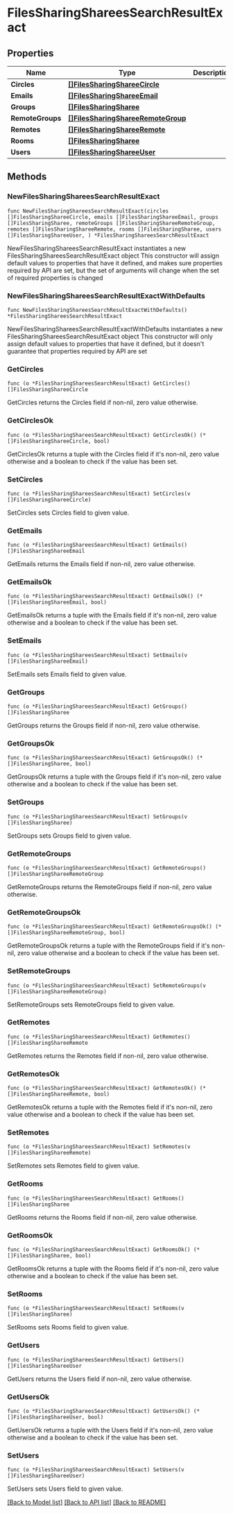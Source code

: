 # FilesSharingShareesSearchResultExact

## Properties

Name | Type | Description | Notes
------------ | ------------- | ------------- | -------------
**Circles** | [**[]FilesSharingShareeCircle**](FilesSharingShareeCircle.md) |  | 
**Emails** | [**[]FilesSharingShareeEmail**](FilesSharingShareeEmail.md) |  | 
**Groups** | [**[]FilesSharingSharee**](FilesSharingSharee.md) |  | 
**RemoteGroups** | [**[]FilesSharingShareeRemoteGroup**](FilesSharingShareeRemoteGroup.md) |  | 
**Remotes** | [**[]FilesSharingShareeRemote**](FilesSharingShareeRemote.md) |  | 
**Rooms** | [**[]FilesSharingSharee**](FilesSharingSharee.md) |  | 
**Users** | [**[]FilesSharingShareeUser**](FilesSharingShareeUser.md) |  | 

## Methods

### NewFilesSharingShareesSearchResultExact

`func NewFilesSharingShareesSearchResultExact(circles []FilesSharingShareeCircle, emails []FilesSharingShareeEmail, groups []FilesSharingSharee, remoteGroups []FilesSharingShareeRemoteGroup, remotes []FilesSharingShareeRemote, rooms []FilesSharingSharee, users []FilesSharingShareeUser, ) *FilesSharingShareesSearchResultExact`

NewFilesSharingShareesSearchResultExact instantiates a new FilesSharingShareesSearchResultExact object
This constructor will assign default values to properties that have it defined,
and makes sure properties required by API are set, but the set of arguments
will change when the set of required properties is changed

### NewFilesSharingShareesSearchResultExactWithDefaults

`func NewFilesSharingShareesSearchResultExactWithDefaults() *FilesSharingShareesSearchResultExact`

NewFilesSharingShareesSearchResultExactWithDefaults instantiates a new FilesSharingShareesSearchResultExact object
This constructor will only assign default values to properties that have it defined,
but it doesn't guarantee that properties required by API are set

### GetCircles

`func (o *FilesSharingShareesSearchResultExact) GetCircles() []FilesSharingShareeCircle`

GetCircles returns the Circles field if non-nil, zero value otherwise.

### GetCirclesOk

`func (o *FilesSharingShareesSearchResultExact) GetCirclesOk() (*[]FilesSharingShareeCircle, bool)`

GetCirclesOk returns a tuple with the Circles field if it's non-nil, zero value otherwise
and a boolean to check if the value has been set.

### SetCircles

`func (o *FilesSharingShareesSearchResultExact) SetCircles(v []FilesSharingShareeCircle)`

SetCircles sets Circles field to given value.


### GetEmails

`func (o *FilesSharingShareesSearchResultExact) GetEmails() []FilesSharingShareeEmail`

GetEmails returns the Emails field if non-nil, zero value otherwise.

### GetEmailsOk

`func (o *FilesSharingShareesSearchResultExact) GetEmailsOk() (*[]FilesSharingShareeEmail, bool)`

GetEmailsOk returns a tuple with the Emails field if it's non-nil, zero value otherwise
and a boolean to check if the value has been set.

### SetEmails

`func (o *FilesSharingShareesSearchResultExact) SetEmails(v []FilesSharingShareeEmail)`

SetEmails sets Emails field to given value.


### GetGroups

`func (o *FilesSharingShareesSearchResultExact) GetGroups() []FilesSharingSharee`

GetGroups returns the Groups field if non-nil, zero value otherwise.

### GetGroupsOk

`func (o *FilesSharingShareesSearchResultExact) GetGroupsOk() (*[]FilesSharingSharee, bool)`

GetGroupsOk returns a tuple with the Groups field if it's non-nil, zero value otherwise
and a boolean to check if the value has been set.

### SetGroups

`func (o *FilesSharingShareesSearchResultExact) SetGroups(v []FilesSharingSharee)`

SetGroups sets Groups field to given value.


### GetRemoteGroups

`func (o *FilesSharingShareesSearchResultExact) GetRemoteGroups() []FilesSharingShareeRemoteGroup`

GetRemoteGroups returns the RemoteGroups field if non-nil, zero value otherwise.

### GetRemoteGroupsOk

`func (o *FilesSharingShareesSearchResultExact) GetRemoteGroupsOk() (*[]FilesSharingShareeRemoteGroup, bool)`

GetRemoteGroupsOk returns a tuple with the RemoteGroups field if it's non-nil, zero value otherwise
and a boolean to check if the value has been set.

### SetRemoteGroups

`func (o *FilesSharingShareesSearchResultExact) SetRemoteGroups(v []FilesSharingShareeRemoteGroup)`

SetRemoteGroups sets RemoteGroups field to given value.


### GetRemotes

`func (o *FilesSharingShareesSearchResultExact) GetRemotes() []FilesSharingShareeRemote`

GetRemotes returns the Remotes field if non-nil, zero value otherwise.

### GetRemotesOk

`func (o *FilesSharingShareesSearchResultExact) GetRemotesOk() (*[]FilesSharingShareeRemote, bool)`

GetRemotesOk returns a tuple with the Remotes field if it's non-nil, zero value otherwise
and a boolean to check if the value has been set.

### SetRemotes

`func (o *FilesSharingShareesSearchResultExact) SetRemotes(v []FilesSharingShareeRemote)`

SetRemotes sets Remotes field to given value.


### GetRooms

`func (o *FilesSharingShareesSearchResultExact) GetRooms() []FilesSharingSharee`

GetRooms returns the Rooms field if non-nil, zero value otherwise.

### GetRoomsOk

`func (o *FilesSharingShareesSearchResultExact) GetRoomsOk() (*[]FilesSharingSharee, bool)`

GetRoomsOk returns a tuple with the Rooms field if it's non-nil, zero value otherwise
and a boolean to check if the value has been set.

### SetRooms

`func (o *FilesSharingShareesSearchResultExact) SetRooms(v []FilesSharingSharee)`

SetRooms sets Rooms field to given value.


### GetUsers

`func (o *FilesSharingShareesSearchResultExact) GetUsers() []FilesSharingShareeUser`

GetUsers returns the Users field if non-nil, zero value otherwise.

### GetUsersOk

`func (o *FilesSharingShareesSearchResultExact) GetUsersOk() (*[]FilesSharingShareeUser, bool)`

GetUsersOk returns a tuple with the Users field if it's non-nil, zero value otherwise
and a boolean to check if the value has been set.

### SetUsers

`func (o *FilesSharingShareesSearchResultExact) SetUsers(v []FilesSharingShareeUser)`

SetUsers sets Users field to given value.



[[Back to Model list]](../README.md#documentation-for-models) [[Back to API list]](../README.md#documentation-for-api-endpoints) [[Back to README]](../README.md)


